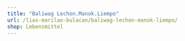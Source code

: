 ```yaml
---
title: "Baliwag Lechon.Manok.Liempo"
url: /lias-marilao-bulacan/baliwag-lechon-manok-liempo/
shop: Lebensmittel
---
```

